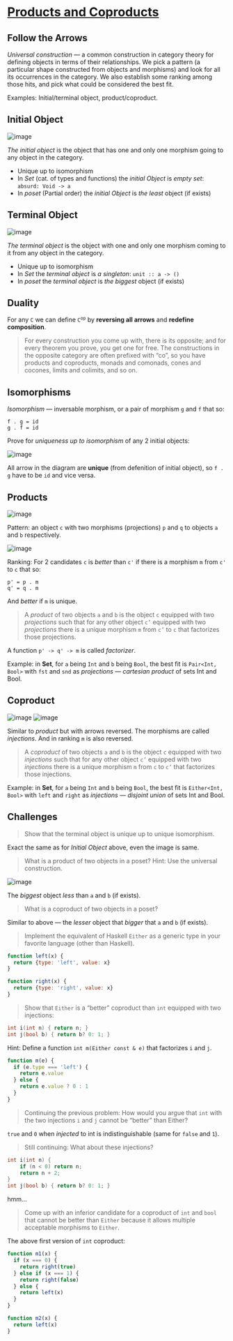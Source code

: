 # [Products and Coproducts](http://bartoszmilewski.com/2015/01/07/products-and-coproducts/)


## Follow the Arrows

_Universal construction_ — a common construction in category theory for defining objects in terms of their relationships. We pick a pattern (a particular shape constructed from objects and morphisms) and look for all its occurrences in the category. We also establish some ranking among those hits, and pick what could be considered the best fit.

Examples: Initial/terminal object, product/coproduct.


## Initial Object

![image](https://cloud.githubusercontent.com/assets/825702/8395865/55afe690-1d93-11e5-9e46-12b6af0e22a1.png)

_The initial object_ is the object that has one and only one morphism going to any object in the category.

 - Unique up to isomorphism
 - In _Set_ (cat. of types and functions) the _initial Object_ is _empty set_: `absurd: Void -> a`
 - In _poset_ (Partial order) the _initial Object_ is _the least_ object (if exists)


## Terminal Object

![image](https://cloud.githubusercontent.com/assets/825702/8395878/9328e570-1d94-11e5-89e2-4dbcb6bd0952.png)

_The terminal object_ is the object with one and only one morphism coming to it from any object in the category.

 - Unique up to isomorphism
 - In _Set_ the _terminal object_ is _a singleton_: `unit :: a -> ()`
 - In _poset_ the _terminal object_ is _the biggest_ object (if exists)


## Duality

For any `C` we can define <code>C<sup>op</sup></code> by __reversing all arrows__ and __redefine composition__.

> For every construction you come up with, there is its opposite; and for every theorem you prove, you get one for free. The constructions in the opposite category are often prefixed with “co”, so you have products and coproducts, monads and comonads, cones and cocones, limits and colimits, and so on.


## Isomorphisms

_Isomorphism_ — inversable morphism, or a pair of morphism `g` and `f` that so:

```
f . g = id
g . f = id
```

Prove for _uniqueness up to isomorphism_ of any 2 initial objects:

![image](https://cloud.githubusercontent.com/assets/825702/8395901/29997f78-1d96-11e5-8588-0a22b99b0c4f.png)

All arrow in the diagram are __unique__ (from defenition of initial object), so `f . g` have to be `id` and vice versa.


## Products

![image](https://cloud.githubusercontent.com/assets/825702/8396286/96be242a-1da8-11e5-8da7-6f0bb5dc30c7.png)

Pattern: an object `c` with two morphisms (projections) `p` and `q` to objects `a` and `b` respectively.

![image](https://cloud.githubusercontent.com/assets/825702/8396302/2e9b7130-1da9-11e5-9df0-b91a0236029c.png)

Ranking: For 2 candidates `c` is _better_ than `c'` if there is a morphism `m` from `c'` to `c` that so:

```
p' = p . m
q' = q . m
```

And _better_ if `m` is unique.

> A _product_ of two objects `a` and `b` is the object `c` equipped with two _projections_ such that for any other object `c’` equipped with two _projections_ there is a unique morphism `m` from `c’` to `c` that factorizes those projections.

A function `p' -> q' -> m` is called _factorizer_.

Example: in __Set__, for `a` being `Int` and `b` being `Bool`, the best fit is `Pair<Int, Bool>` with `fst` and `snd` as _projections_ — _cartesian product_ of sets Int and Bool.


## Coproduct

![image](https://cloud.githubusercontent.com/assets/825702/8396368/c7f69dcc-1daa-11e5-80ba-187e50662e36.png)
![image](https://cloud.githubusercontent.com/assets/825702/8396372/d1c36eca-1daa-11e5-8d7d-933b0d0519ae.png)

Similar to _product_ but with arrows reversed. The morphisms are called _injections_. And in ranking `m` is also reversed.

> A _coproduct_ of two objects `a` and `b` is the object `c` equipped with two _injections_ such that for any other object `c’` equipped with two _injections_ there is a unique morphism `m` from `c` to `c’` that factorizes those injections.

Example: in __Set__, for `a` being `Int` and `b` being `Bool`, the best fit is `Either<Int, Bool>` with `left` and `right` as _injections_ — _disjoint union_ of sets Int and Bool.


## Challenges

> Show that the terminal object is unique up to unique isomorphism.

Exact the same as for _Initial Object_ above, even the image is same.

> What is a product of two objects in a poset? Hint: Use the universal construction.

![image](https://cloud.githubusercontent.com/assets/825702/8396488/5d887964-1db0-11e5-8d71-823ba0c05d4f.png)

The _biggest_ object _less_ than `a` and `b` (if exists).

> What is a coproduct of two objects in a poset?

Similar to above — the _lesser_ object that _bigger_ that `a` and `b` (if exists).

> Implement the equivalent of Haskell `Either` as a generic type in your favorite language (other than Haskell).

```js
function left(x) {
  return {type: 'left', value: x}
}

function right(x) {
  return {type: 'right', value: x}
}
```

> Show that `Either` is a “better” coproduct than `int` equipped with two injections:
```cpp
int i(int n) { return n; }
int j(bool b) { return b? 0: 1; }
```
Hint: Define a function `int m(Either const & e)` that factorizes `i` and `j`.

```js
function m(e) {
  if (e.type === 'left') {
    return e.value
  } else {
    return e.value ? 0 : 1
  }
}
```

> Continuing the previous problem: How would you argue that `int` with the two injections `i` and `j` cannot be “better” than Either?

`true` and `0` when _injected_ to int is indistinguishable (same for `false` and `1`).

> Still continuing: What about these injections?
```cpp
int i(int n) {
    if (n < 0) return n;
    return n + 2;
}
int j(bool b) { return b? 0: 1; }
```

hmm...

> Come up with an inferior candidate for a coproduct of `int` and `bool` that cannot be better than `Either` because it allows multiple acceptable morphisms to `Either`.

The above first version of `int` coproduct:

```js
function m1(x) {
  if (x === 0) {
    return right(true)
  } else if (x === 1) {
    return right(false)
  } else {
    return left(x)
  }
}

function m2(x) {
  return left(x)
}
```
